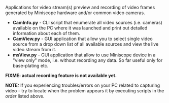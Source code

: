 Applications for video stream(s) preview and recording of video frames generated by
Miniscope hardware and/or common video cameras.

- __CamInfo.py__ - CLI script that enumerate all video sources (i.e. cameras) available on the PC where
it was launched and print out detailed information about each of them.
- __CamView.py__ - GUI application that allow you to select single video source from a
drop down list of all available sources and view the live video stream from it.
- __msView.py__ - GUI application that allow to use Miniscope device in a "view only" mode,
i.e. without recording any data. So far useful only for base-plating etc.

__FIXME: actual recording feature is not available yet.__

__NOTE:__ If you experiencing troubles/errors on your PC related to capturing video - try to locate
when the problem appears it by executing scripts in the *order* listed above.
